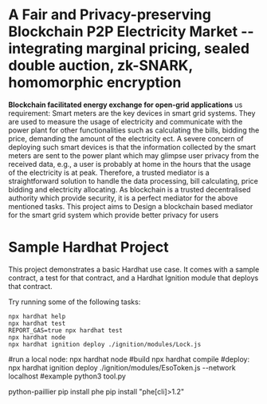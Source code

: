 # A Fair and Privacy-preserving Blockchain P2P Electricity Market -- integrating marginal pricing, sealed double auction, zk-SNARK, homomorphic encryption

**Blockchain facilitated energy exchange for open-grid applications**
us requirement:
Smart meters are the key devices in smart grid systems. They are used to measure the usage of electricity and communicate with the power plant for other functionalities such as calculating the bills,
 bidding the price, demanding the amount of the electricity ect. A severe concern of deploying such smart devices is that the information collected by the smart meters are sent to the power plant which 
 may glimpse user privacy from the received data, e.g., a user is probably at home in the hours that the usage of the electricity is at peak. Therefore, a trusted mediator is a straightforward solution 
 to handle the data processing, bill calculating, price bidding and electricity allocating. As blockchain is a trusted decentralised authority which provide security, it is a perfect mediator for the 
 above mentioned tasks. This project aims to 
Design a blockchain based mediator for the smart grid system which provide better privacy for users 


# Sample Hardhat Project

This project demonstrates a basic Hardhat use case. It comes with a sample contract, a test for that contract, and a Hardhat Ignition module that deploys that contract.

Try running some of the following tasks:

```shell
npx hardhat help
npx hardhat test
REPORT_GAS=true npx hardhat test
npx hardhat node
npx hardhat ignition deploy ./ignition/modules/Lock.js
```
#run a local node:
npx hardhat node
#build
npx hardhat compile
#deploy:
npx hardhat ignition deploy ./ignition/modules/EsoToken.js --network localhost
#example
python3 tool.py

python-paillier
pip install phe
pip install "phe[cli]>1.2"

